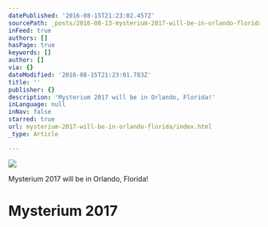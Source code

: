 ```yaml
---
datePublished: '2016-08-15T21:23:02.457Z'
sourcePath: _posts/2016-08-13-mysterium-2017-will-be-in-orlando-florida.md
inFeed: true
authors: []
hasPage: true
keywords: []
author: []
via: {}
dateModified: '2016-08-15T21:23:01.783Z'
title: ''
publisher: {}
description: 'Mysterium 2017 will be in Orlando, Florida!'
inLanguage: null
inNav: false
starred: true
url: mysterium-2017-will-be-in-orlando-florida/index.html
_type: Article

---
```

![](https://the-grid-user-content.s3-us-west-2.amazonaws.com/54ed7b51-2408-4898-8545-762b13c112cb.jpg)

Mysterium 2017 will be in Orlando, Florida!

# Mysterium 2017